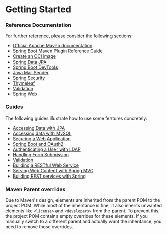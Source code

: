 # Getting Started

### Reference Documentation
For further reference, please consider the following sections:

* [Official Apache Maven documentation](https://maven.apache.org/guides/index.html)
* [Spring Boot Maven Plugin Reference Guide](https://docs.spring.io/spring-boot/docs/3.2.3/maven-plugin/reference/html/)
* [Create an OCI image](https://docs.spring.io/spring-boot/docs/3.2.3/maven-plugin/reference/html/#build-image)
* [Spring Data JPA](https://docs.spring.io/spring-boot/3.2.3/reference/data/sql.html#data.sql.jpa-and-spring-data)
* [Spring Boot DevTools](https://docs.spring.io/spring-boot/3.2.3/reference/using/devtools.html)
* [Java Mail Sender](https://docs.spring.io/spring-boot/3.2.3/reference/io/email.html)
* [Spring Security](https://docs.spring.io/spring-boot/3.2.3/reference/web/spring-security.html)
* [Thymeleaf](https://docs.spring.io/spring-boot/3.2.3/reference/web/servlet.html#web.servlet.spring-mvc.template-engines)
* [Validation](https://docs.spring.io/spring-boot/3.2.3/reference/io/validation.html)
* [Spring Web](https://docs.spring.io/spring-boot/3.2.3/reference/web/servlet.html)

### Guides
The following guides illustrate how to use some features concretely:

* [Accessing Data with JPA](https://spring.io/guides/gs/accessing-data-jpa/)
* [Accessing data with MySQL](https://spring.io/guides/gs/accessing-data-mysql/)
* [Securing a Web Application](https://spring.io/guides/gs/securing-web/)
* [Spring Boot and OAuth2](https://spring.io/guides/tutorials/spring-boot-oauth2/)
* [Authenticating a User with LDAP](https://spring.io/guides/gs/authenticating-ldap/)
* [Handling Form Submission](https://spring.io/guides/gs/handling-form-submission/)
* [Validation](https://spring.io/guides/gs/validating-form-input/)
* [Building a RESTful Web Service](https://spring.io/guides/gs/rest-service/)
* [Serving Web Content with Spring MVC](https://spring.io/guides/gs/serving-web-content/)
* [Building REST services with Spring](https://spring.io/guides/tutorials/rest/)

### Maven Parent overrides

Due to Maven's design, elements are inherited from the parent POM to the project POM.
While most of the inheritance is fine, it also inherits unwanted elements like `<license>` and `<developers>` from the parent.
To prevent this, the project POM contains empty overrides for these elements.
If you manually switch to a different parent and actually want the inheritance, you need to remove those overrides.

